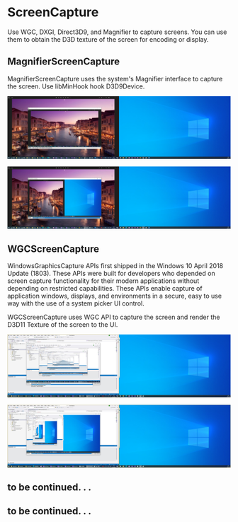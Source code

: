 # ScreenCapture

Use WGC, DXGI, Direct3D9, and Magnifier to capture screens. 
You can use them to obtain the D3D texture of the screen for encoding or display.

## MagnifierScreenCapture
MagnifierScreenCapture uses the system's Magnifier interface to capture the screen.
Use libMinHook hook D3D9Device.

![ScreenShot1](Magnifier/ScreenShot/1.jpg)

![ScreenShot2](Magnifier/ScreenShot/2.jpg)

## WGCScreenCapture

WindowsGraphicsCapture APIs first shipped in the Windows 10 April 2018 Update (1803). These APIs were built for developers who depended on screen capture functionality for their modern applications without depending on restricted capabilities. These APIs enable capture of application windows, displays, and environments in a secure, easy to use way with the use of a system picker UI control.

WGCScreenCapture uses WGC API to capture the screen and render the D3D11 Texture of the screen to the UI.

![ScreenShot1](WGC/ScreenShot/1.jpg)

![ScreenShot2](WGC/ScreenShot/2.jpg)

## to be continued. . .

## to be continued. . .
